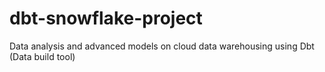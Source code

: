 # dbt-snowflake-project
Data analysis and advanced models on cloud data warehousing using Dbt (Data build tool)

